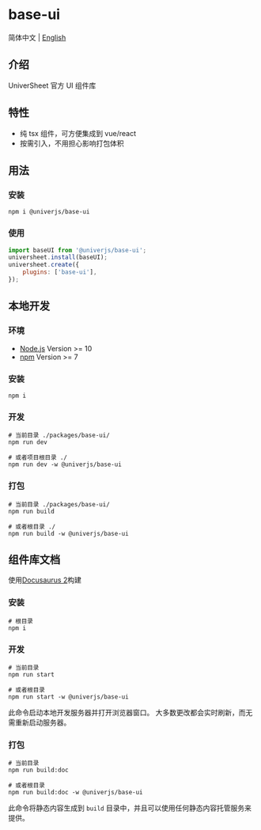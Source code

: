 # base-ui

简体中文 | [English](./README.md)

## 介绍

UniverSheet 官方 UI 组件库

## 特性

-   纯 tsx 组件，可方便集成到 vue/react
-   按需引入，不用担心影响打包体积

## 用法

### 安装

```shell
npm i @univerjs/base-ui
```

### 使用

```js
import baseUI from '@univerjs/base-ui';
universheet.install(baseUI);
universheet.create({
    plugins: ['base-ui'],
});
```

## 本地开发

### 环境

-   [Node.js](https://nodejs.org/en/) Version >= 10
-   [npm](https://www.npmjs.com/) Version >= 7

### 安装

```
npm i
```

### 开发

```
# 当前目录 ./packages/base-ui/
npm run dev

# 或者项目根目录 ./
npm run dev -w @univerjs/base-ui
```

### 打包

```
# 当前目录 ./packages/base-ui/
npm run build

# 或者根目录 ./
npm run build -w @univerjs/base-ui
```

## 组件库文档

使用[Docusaurus 2](https://docusaurus.io/)构建

### 安装

```console
# 根目录
npm i
```

### 开发

```console
# 当前目录
npm run start

# 或者根目录
npm run start -w @univerjs/base-ui
```

此命令启动本地开发服务器并打开浏览器窗口。 大多数更改都会实时刷新，而无需重新启动服务器。

### 打包

```console
# 当前目录
npm run build:doc

# 或者根目录
npm run build:doc -w @univerjs/base-ui
```

此命令将静态内容生成到 `build` 目录中，并且可以使用任何静态内容托管服务来提供。
